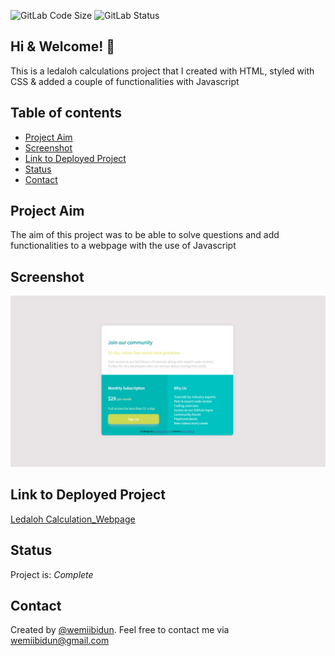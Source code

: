 ![GitLab Code Size](https://img.shields.io/github/languages/code-size/wemiibidun/ledaloh_calculation_page)
![GitLab Status](https://flat.badgen.net/github/status/micromatch/micromatch)

## Hi & Welcome! 👋
This is a ledaloh calculations project that I created with HTML, styled with CSS & added a couple of functionalities with Javascript

## Table of contents
* [Project Aim](#project-aim)
* [Screenshot](#screenshot)
* [Link to Deployed Project](#link-to-deployed-project)
* [Status](#status)
* [Contact](#contact)


## Project Aim
The aim of this project was to be able to solve questions and add functionalities to a webpage with the use of Javascript


## Screenshot
![Sample image](https://github.com/wemiibidun/pricing_widget_project/blob/master/price_widget_screenshot.png)



## Link to Deployed Project
[Ledaloh Calculation_Webpage](https://wemiibidun.github.io/ledaloh_calculation_page)


## Status
Project is: _Complete_


## Contact
Created by [@wemiibidun](https://twitter.com/wemiibidun/). Feel free to contact me via wemiibidun@gmail.com

